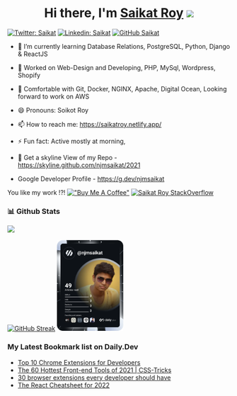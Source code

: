 <div align="center">
   <h1>Hi there, I'm <a href="https://saikatroy.netlify.app/">Saikat Roy</a> <img src="https://media.giphy.com/media/hvRJCLFzcasrR4ia7z/giphy.gif" width="25px"> </h1>
</div>

[![Twitter: Saikat](https://img.shields.io/twitter/follow/njmsaikat?style=social)](https://twitter.com/njmsaikat)
[![Linkedin: Saikat](https://img.shields.io/badge/-njmsaikat-blue?style=flat-square&logo=Linkedin&logoColor=white&link=https://www.linkedin.com/in/njmsaikat/)](https://www.linkedin.com/in/njmsaikat/)
[![GitHub Saikat](https://img.shields.io/github/followers/njmsaikat?label=follow&style=social)](https://github.com/njmsaikat)

<!--
**njmsaikat/njmsaikat** is a ✨ _special_ ✨ repository because its `README.md` (this file) appears on your GitHub profile.
Here are some ideas to get you started:
-->

- 🌱 I’m currently learning Database Relations, PostgreSQL, Python, Django & ReactJS

- 🔭 Worked on Web-Design and Developing, PHP, MySql, Wordpress, Shopify

- 👯 Comfortable with Git, Docker, NGINX, Apache, Digital Ocean, Looking forward to work on AWS

<!--

- 🤔 I’m looking for help with ...
- 💬 Ask me about ...
-->

- 😄 Pronouns: Soikot Roy

- 📫 How to reach me: https://saikatroy.netlify.app/


- ⚡ Fun fact: Active mostly at morning,
- 🌃 Get a skyline View of my Repo -https://skyline.github.com/njmsaikat/2021

- Google Developer Profile - https://g.dev/njmsaikat


You like my work !?!
[!["Buy Me A Coffee"](https://www.buymeacoffee.com/assets/img/custom_images/orange_img.png)](https://www.buymeacoffee.com/njmsaikat)
[![Saikat Roy StackOverflow](https://github-readme-stackoverflow.vercel.app/?userID=11168176&layout=compact&theme=dark)](https://stackoverflow.com/users/11168176/saikat-roy)

### 📊 Github Stats

<!-- <a href="https://github-readme-stats.vercel.app/api/top-langs/?username=njmsaikat&layout=compact">
  <img align="center" src="https://github-readme-stats.vercel.app/api/top-langs/?username=njmsaikat&layout=compact" />
</a> -->

<a href="https://saikatroy.netlify.app/" target="_blank">
  <img src="https://github-readme-stats.vercel.app/api?username=njmsaikat&show_icons=true&theme=radical" />
</a>

[![GitHub Streak](https://github-readme-streak-stats.herokuapp.com?user=njmsaikat&theme=dracula&hide_border=true&date_format=M%20j%5B%2C%20Y%5D)](https://git.io/streak-stats)
<a href="https://app.daily.dev/njmsaikat"><img src="https://github.com/njmsaikat/njmsaikat/blob/master/devcard.svg" width="150" alt="Saikat Roy's Dev Card"/></a>

### My Latest Bookmark list on Daily.Dev
<!-- daily.dev BOOKMARKS:START -->
- [Top 10 Chrome Extensions for Developers](https://app.daily.dev/posts/UpTr0ZKZ7?utm_source=rss&utm_medium=bookmarks&utm_campaign=VV5ONZFa6DwnpDjdUdH5T)
- [The 60 Hottest Front-end Tools of 2021 | CSS-Tricks](https://app.daily.dev/posts/He-FMzTRL?utm_source=rss&utm_medium=bookmarks&utm_campaign=VV5ONZFa6DwnpDjdUdH5T)
- [30 browser extensions every developer should have](https://app.daily.dev/posts/kVhHn4c6S?utm_source=rss&utm_medium=bookmarks&utm_campaign=VV5ONZFa6DwnpDjdUdH5T)
- [The React Cheatsheet for 2022](https://app.daily.dev/posts/QlxZmdtTb?utm_source=rss&utm_medium=bookmarks&utm_campaign=VV5ONZFa6DwnpDjdUdH5T)
<!-- daily.dev BOOKMARKS:END -->
